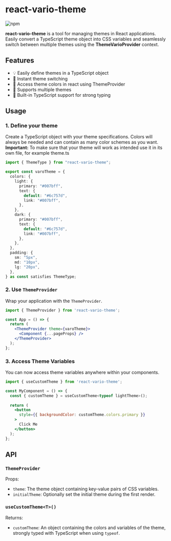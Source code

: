 # react-vario-theme

![npm](https://img.shields.io/npm/v/react-vario-theme)

**react-vario-theme** is a tool for managing themes in React applications. Easily convert a TypeScript theme object into CSS variables and seamlessly switch between multiple themes using the **ThemeVarioProvider** context.

## Features

- 💡 Easily define themes in a TypeScript object
- 🔄 Instant theme switching
- 🎨 Access theme colors in react using ThemeProvider
- 💫 Supports multiple themes
- 🤖 Built-in TypeScript support for strong typing

## Usage

### 1. Define your theme

Create a TypeScript object with your theme specifications. Colors will always be needed and can contain as many color schemes as you want. **Important:** To make sure that your theme will work as intended use it in its own file, for example theme.ts

```typescript
import { ThemeType } from "react-vario-theme";

export const varoTheme = {
  colors: {
    light: {
      primary: "#007bff",
      text: {
        default: "#6c757d",
        link: "#007bff",
      },
    },
    dark: {
      primary: "#007bff",
      text: {
        default: "#6c757d",
        link: "#007bff",
      },
    },
  },
  padding: {
    sm: "5px",
    md: "10px",
    lg: "20px",
  },
} as const satisfies ThemeType;

```

### 2. Use `ThemeProvider`

Wrap your application with the `ThemeProvider`.

```jsx
import { ThemeProvider } from 'react-vario-theme';

const App = () => {
  return (
    <ThemeProvider theme={varoTheme}>
      <Component {...pageProps} />
    </ThemeProvider>
  );
};
```

### 3. Access Theme Variables

You can now access theme variables anywhere within your components.

```jsx
import { useCustomTheme } from 'react-vario-theme';

const MyComponent = () => {
  const { customTheme } = useCustomTheme<typeof lightTheme>();
  
  return (
    <button
      style={{ backgroundColor: customTheme.colors.primary }}
    >
      Click Me
    </button>
  );
};
```

## API

### `ThemeProvider`

Props:

- `theme`: The theme object containing key-value pairs of CSS variables.
- `initialTheme`: Optionally set the initial theme during the first render.

### `useCustomTheme<T>()`

Returns:

- `customTheme`: An object containing the colors and variables of the theme, strongly typed with TypeScript when using `typeof`.
